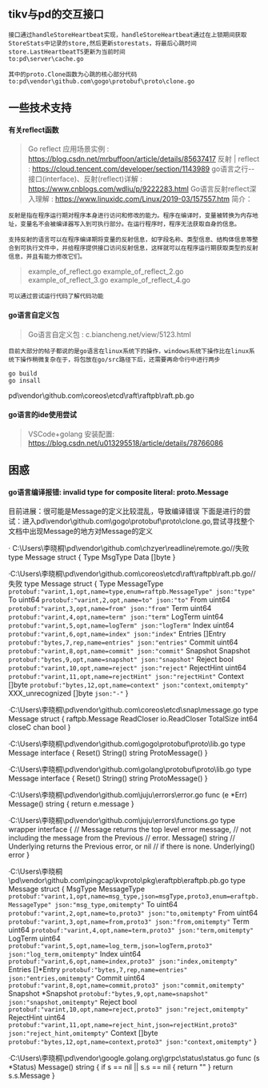 ## tikv与pd的交互接口
```
接口通过handleStoreHeartbeat实现，handleStoreHeartbeat通过在上锁期间获取StoreStats中记录的store,然后更新storestats，将最后心跳时间store.LastHeartbeatTS更新为当前时间
to:pd\server\cache.go
```


```
其中的proto.Clone函数为心跳的核心部分代码 
to:pd\vendor\github.com\gogo\protobuf\proto\clone.go
```	

## 一些技术支持

#### 有关reflect函数

> Go reflect 应用场景实例 : https://blog.csdn.net/mrbuffoon/article/details/85637417
> 反射 | reflect : https://cloud.tencent.com/developer/section/1143989
> go语言之行--接口(interface)、反射(reflect)详解 : https://www.cnblogs.com/wdliu/p/9222283.html
> Go语言反射reflect深入理解 : https://www.linuxidc.com/Linux/2019-03/157557.htm
简介：
```
反射是指在程序运行期对程序本身进行访问和修改的能力。程序在编译时，变量被转换为内存地址，变量名不会被编译器写入到可执行部分。在运行程序时，程序无法获取自身的信息。

支持反射的语言可以在程序编译期将变量的反射信息，如字段名称、类型信息、结构体信息等整合到可执行文件中，并给程序提供接口访问反射信息，这样就可以在程序运行期获取类型的反射信息，并且有能力修改它们。
```

> example_of_reflect.go
> example_of_reflect_2.go
> example_of_reflect_3.go
> example_of_reflect_4.go

```
可以通过尝试运行代码了解代码功能
```
#### go语言自定义包

>Go语言自定义包 : c.biancheng.net/view/5123.html

```
目前大部分的帖子都说的是go语言在linux系统下的操作，windows系统下操作比在linux系统下操作稍微复杂在于，将包放在go/src路径下后，还需要再命令行中进行两步
```
```
go build
go insall
```
pd\vendor\github.com\coreos\etcd\raft\raftpb\raft.pb.go

#### go语言的ide使用尝试
> VSCode+golang 安装配置: https://blog.csdn.net/u013295518/article/details/78766086

## 困惑

#### go语言编译报错: invalid type for composite literal: proto.Message

目前进展：很可能是Message的定义比较混乱，导致编译错误
下面是进行的尝试：进入pd\vendor\github.com\gogo\protobuf\proto\clone.go,尝试寻找整个文档中出现Message的地方对Message的定义

· C:\Users\李晓桐\pd\vendor\github.com\chzyer\readline\remote.go//失败
type Message struct {
	Type MsgType
	Data []byte
}

·C:\Users\李晓桐\pd\vendor\github.com\coreos\etcd\raft\raftpb\raft.pb.go//失败
type Message struct {
	Type             MessageType `protobuf:"varint,1,opt,name=type,enum=raftpb.MessageType" json:"type"`
	To               uint64      `protobuf:"varint,2,opt,name=to" json:"to"`
	From             uint64      `protobuf:"varint,3,opt,name=from" json:"from"`
	Term             uint64      `protobuf:"varint,4,opt,name=term" json:"term"`
	LogTerm          uint64      `protobuf:"varint,5,opt,name=logTerm" json:"logTerm"`
	Index            uint64      `protobuf:"varint,6,opt,name=index" json:"index"`
	Entries          []Entry     `protobuf:"bytes,7,rep,name=entries" json:"entries"`
	Commit           uint64      `protobuf:"varint,8,opt,name=commit" json:"commit"`
	Snapshot         Snapshot    `protobuf:"bytes,9,opt,name=snapshot" json:"snapshot"`
	Reject           bool        `protobuf:"varint,10,opt,name=reject" json:"reject"`
	RejectHint       uint64      `protobuf:"varint,11,opt,name=rejectHint" json:"rejectHint"`
	Context          []byte      `protobuf:"bytes,12,opt,name=context" json:"context,omitempty"`
	XXX_unrecognized []byte      `json:"-"`
}

·C:\Users\李晓桐\pd\vendor\github.com\coreos\etcd\snap\message.go
type Message struct {
	raftpb.Message
	ReadCloser io.ReadCloser
	TotalSize  int64
	closeC     chan bool
}

·C:\Users\李晓桐\pd\vendor\github.com\gogo\protobuf\proto\lib.go
type Message interface {
	Reset()
	String() string
	ProtoMessage()
}

·C:\Users\李晓桐\pd\vendor\github.com\golang\protobuf\proto\lib.go
type Message interface {
	Reset()
	String() string
	ProtoMessage()
}

·C:\Users\李晓桐\pd\vendor\github.com\juju\errors\error.go
func (e *Err) Message() string {
	return e.message
}

·C:\Users\李晓桐\pd\vendor\github.com\juju\errors\functions.go
type wrapper interface {
	// Message returns the top level error message,
	// not including the message from the Previous
	// error.
	Message() string
	// Underlying returns the Previous error, or nil
	// if there is none.
	Underlying() error
}

·C:\Users\李晓桐\pd\vendor\github.com\pingcap\kvproto\pkg\eraftpb\eraftpb.pb.go
type Message struct {
	MsgType    MessageType `protobuf:"varint,1,opt,name=msg_type,json=msgType,proto3,enum=eraftpb.MessageType" json:"msg_type,omitempty"`
	To         uint64      `protobuf:"varint,2,opt,name=to,proto3" json:"to,omitempty"`
	From       uint64      `protobuf:"varint,3,opt,name=from,proto3" json:"from,omitempty"`
	Term       uint64      `protobuf:"varint,4,opt,name=term,proto3" json:"term,omitempty"`
	LogTerm    uint64      `protobuf:"varint,5,opt,name=log_term,json=logTerm,proto3" json:"log_term,omitempty"`
	Index      uint64      `protobuf:"varint,6,opt,name=index,proto3" json:"index,omitempty"`
	Entries    []*Entry    `protobuf:"bytes,7,rep,name=entries" json:"entries,omitempty"`
	Commit     uint64      `protobuf:"varint,8,opt,name=commit,proto3" json:"commit,omitempty"`
	Snapshot   *Snapshot   `protobuf:"bytes,9,opt,name=snapshot" json:"snapshot,omitempty"`
	Reject     bool        `protobuf:"varint,10,opt,name=reject,proto3" json:"reject,omitempty"`
	RejectHint uint64      `protobuf:"varint,11,opt,name=reject_hint,json=rejectHint,proto3" json:"reject_hint,omitempty"`
	Context    []byte      `protobuf:"bytes,12,opt,name=context,proto3" json:"context,omitempty"`
}

·C:\Users\李晓桐\pd\vendor\google.golang.org\grpc\status\status.go
func (s *Status) Message() string {
	if s == nil || s.s == nil {
		return ""
	}
	return s.s.Message
}

